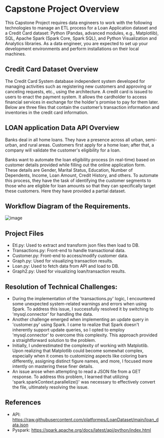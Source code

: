 
# Capstone Project Overview

This Capstone Project requires data engineers to work with the following technologies to manage an ETL process for a Loan Application dataset and a Credit Card dataset: Python (Pandas, advanced modules, e.g., Matplotlib), SQL, Apache Spark (Spark Core, Spark SQL), and Python Visualization and Analytics libraries. As a data engineer, you are expected to set up your development environments and perform installations on their local machines.

## Credit Card Dataset Overview

The Credit Card System database independent system developed for managing activities such as registering new customers and approving or canceling requests, etc., using the architecture. A credit card is issued to users to enact the payment system. It allows the cardholder to access financial services in exchange for the holder's promise to pay for them later. Below are three files that contain the customer’s transaction information and inventories in the credit card information.

## LOAN application Data API Overview

Banks deal in all home loans. They have a presence across all urban, semi-urban, and rural areas. Customers first apply for a home loan; after that, a company will validate the customer's eligibility for a loan.

Banks want to automate the loan eligibility process (in real-time) based on customer details provided while filling out the online application form. These details are Gender, Marital Status, Education, Number of Dependents, Income, Loan Amount, Credit History, and others. To automate this process, they have the task of identifying the customer segments to those who are eligible for loan amounts so that they can specifically target these customers. Here they have provided a partial dataset.

## Workflow Diagram of the Requirements.

![image](https://github.com/shawnk-23/DE_Capstone/assets/136545323/ee865e0f-8c89-412d-9b67-e31d9d899329)



## Project Files

- Etl.py: Used to extract and transform json files then load to DB.
- Transactions.py: Front-end to handle transactional data.
- Customer.py: Front-end to access/modify customer data.
- Graph.py: Used for visualizing transaction results.
- Loan.py: Used to fetch data from API and load to DB.
- Graph2.py: Used for visualizing loan/transaction results.

## Resolution of Technical Challenges:
- During the implementation of the 'transactions.py' logic, I encountered some unexpected system-related warnings and errors when using Spark. To address this issue, I successfully resolved it by switching to 'mysql.connector' for handling the data.
- Another challenge emerged when implementing an update query in 'customer.py' using Spark. I came to realize that Spark doesn't inherently support update queries, so I opted to employ 'mysql.connector' to overcome this complexity. This approach provided a straightforward solution to the problem.
- Initially, I underestimated the complexity of working with Matplotlib. Upon realizing that Matplotlib could become somewhat complex, especially when it comes to customizing aspects like coloring bars differently, assigning distinct figure names, and more, I focused more intently on mastering these finer details.
- An issue arose when attempting to read a JSON file from a GET response. To address this problem, I learned that utilizing 'spark.sparkContext.parallelize()' was necessary to effectively convert the file, ultimately resolving the issue.
  
## References

- API: https://raw.githubusercontent.com/platformps/LoanDataset/main/loan_data.json
- Pyspark: https://spark.apache.org/docs/latest/api/python/index.html
